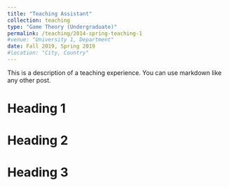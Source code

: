 ```yaml
---
title: "Teaching Assistant"
collection: teaching
type: "Game Theory (Undergraduate)"
permalink: /teaching/2014-spring-teaching-1
#venue: "University 1, Department"
date: Fall 2019, Spring 2019
#location: "City, Country"
---
```


This is a description of a teaching experience. You can use markdown like any other post.

Heading 1
======

Heading 2
======

Heading 3
======